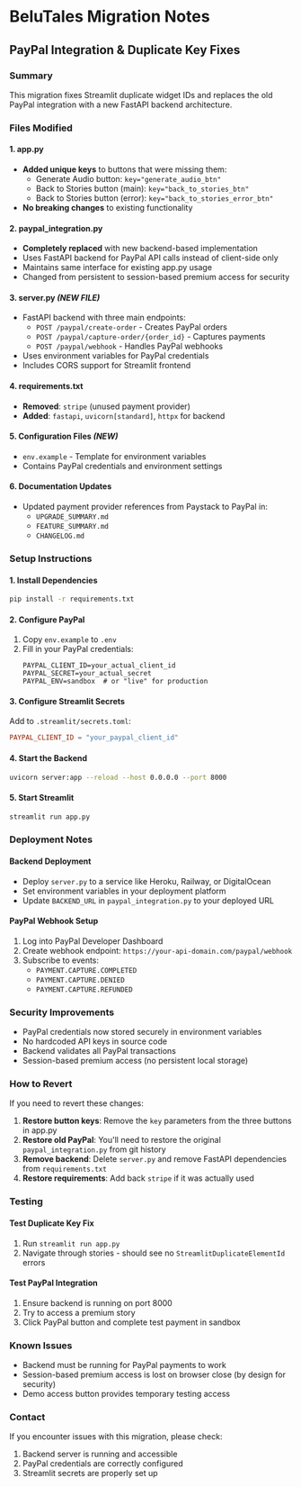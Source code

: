 # BeluTales Migration Notes
## PayPal Integration & Duplicate Key Fixes

### Summary
This migration fixes Streamlit duplicate widget IDs and replaces the old PayPal integration with a new FastAPI backend architecture.

### Files Modified

#### 1. app.py
- **Added unique keys** to buttons that were missing them:
  - Generate Audio button: `key="generate_audio_btn"`
  - Back to Stories button (main): `key="back_to_stories_btn"`
  - Back to Stories button (error): `key="back_to_stories_error_btn"`
- **No breaking changes** to existing functionality

#### 2. paypal_integration.py
- **Completely replaced** with new backend-based implementation
- Uses FastAPI backend for PayPal API calls instead of client-side only
- Maintains same interface for existing app.py usage
- Changed from persistent to session-based premium access for security

#### 3. server.py *(NEW FILE)*
- FastAPI backend with three main endpoints:
  - `POST /paypal/create-order` - Creates PayPal orders
  - `POST /paypal/capture-order/{order_id}` - Captures payments
  - `POST /paypal/webhook` - Handles PayPal webhooks
- Uses environment variables for PayPal credentials
- Includes CORS support for Streamlit frontend

#### 4. requirements.txt
- **Removed**: `stripe` (unused payment provider)
- **Added**: `fastapi`, `uvicorn[standard]`, `httpx` for backend

#### 5. Configuration Files *(NEW)*
- `env.example` - Template for environment variables
- Contains PayPal credentials and environment settings

#### 6. Documentation Updates
- Updated payment provider references from Paystack to PayPal in:
  - `UPGRADE_SUMMARY.md`
  - `FEATURE_SUMMARY.md` 
  - `CHANGELOG.md`

### Setup Instructions

#### 1. Install Dependencies
```bash
pip install -r requirements.txt
```

#### 2. Configure PayPal
1. Copy `env.example` to `.env`
2. Fill in your PayPal credentials:
   ```
   PAYPAL_CLIENT_ID=your_actual_client_id
   PAYPAL_SECRET=your_actual_secret
   PAYPAL_ENV=sandbox  # or "live" for production
   ```

#### 3. Configure Streamlit Secrets
Add to `.streamlit/secrets.toml`:
```toml
PAYPAL_CLIENT_ID = "your_paypal_client_id"
```

#### 4. Start the Backend
```bash
uvicorn server:app --reload --host 0.0.0.0 --port 8000
```

#### 5. Start Streamlit
```bash
streamlit run app.py
```

### Deployment Notes

#### Backend Deployment
- Deploy `server.py` to a service like Heroku, Railway, or DigitalOcean
- Set environment variables in your deployment platform
- Update `BACKEND_URL` in `paypal_integration.py` to your deployed URL

#### PayPal Webhook Setup
1. Log into PayPal Developer Dashboard
2. Create webhook endpoint: `https://your-api-domain.com/paypal/webhook`
3. Subscribe to events:
   - `PAYMENT.CAPTURE.COMPLETED`
   - `PAYMENT.CAPTURE.DENIED`
   - `PAYMENT.CAPTURE.REFUNDED`

### Security Improvements
- PayPal credentials now stored securely in environment variables
- No hardcoded API keys in source code
- Backend validates all PayPal transactions
- Session-based premium access (no persistent local storage)

### How to Revert

If you need to revert these changes:

1. **Restore button keys**: Remove the `key` parameters from the three buttons in app.py
2. **Restore old PayPal**: You'll need to restore the original `paypal_integration.py` from git history
3. **Remove backend**: Delete `server.py` and remove FastAPI dependencies from `requirements.txt`
4. **Restore requirements**: Add back `stripe` if it was actually used

### Testing

#### Test Duplicate Key Fix
1. Run `streamlit run app.py`
2. Navigate through stories - should see no `StreamlitDuplicateElementId` errors

#### Test PayPal Integration
1. Ensure backend is running on port 8000
2. Try to access a premium story
3. Click PayPal button and complete test payment in sandbox

### Known Issues
- Backend must be running for PayPal payments to work
- Session-based premium access is lost on browser close (by design for security)
- Demo access button provides temporary testing access

### Contact
If you encounter issues with this migration, please check:
1. Backend server is running and accessible
2. PayPal credentials are correctly configured
3. Streamlit secrets are properly set up